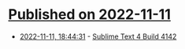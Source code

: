 # [Published on 2022-11-11](index.md)

* [2022-11-11, 18:44:31](https://news.ycombinator.com/item?id=33564900) - [Sublime Text 4 Build 4142](https://www.sublimetext.com/blog/articles/sublime-text-4142)
